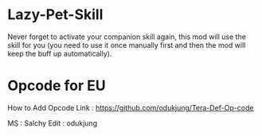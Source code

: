 # Lazy-Pet-Skill
Never forget to activate your companion skill again, this mod will use the skill for you (you need to use it once manually first and then the mod will keep the buff up automatically).

# Opcode for EU
How to Add Opcode
Link : https://github.com/odukjung/Tera-Def-Op-code

MS : Salchy
Edit : odukjung
